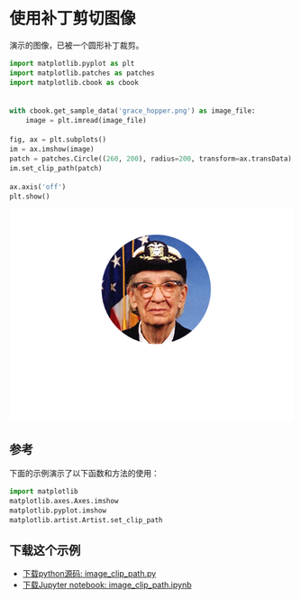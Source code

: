 # 使用补丁剪切图像

演示的图像，已被一个圆形补丁裁剪。

```python
import matplotlib.pyplot as plt
import matplotlib.patches as patches
import matplotlib.cbook as cbook


with cbook.get_sample_data('grace_hopper.png') as image_file:
    image = plt.imread(image_file)

fig, ax = plt.subplots()
im = ax.imshow(image)
patch = patches.Circle((260, 200), radius=200, transform=ax.transData)
im.set_clip_path(patch)

ax.axis('off')
plt.show()
```

![使用补丁剪切图像示例](/static/images/gallery/sphx_glr_image_clip_path_001.png)

## 参考

下面的示例演示了以下函数和方法的使用：

```python
import matplotlib
matplotlib.axes.Axes.imshow
matplotlib.pyplot.imshow
matplotlib.artist.Artist.set_clip_path
```

## 下载这个示例

- [下载python源码: image_clip_path.py](https://matplotlib.org/_downloads/image_clip_path.py)
- [下载Jupyter notebook: image_clip_path.ipynb](https://matplotlib.org/_downloads/image_clip_path.ipynb)